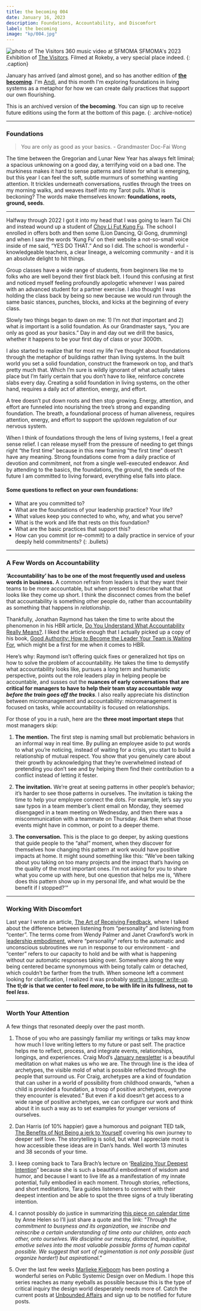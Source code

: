 ```yaml
---
title: the becoming 004
date: January 16, 2023
description: Foundations, Accountability, and Discomfort
label: the becoming
image: "kp/004.jpg"
---
```


![photo of The Visitors 360 music video at SFMOMA](kp/004.jpg)
SFMOMA's 2023 Exhibition of [The Visitors](https://www.sfmoma.org/read/ragnar-kjartansson/). Filmed at Rokeby, a very special place indeed.
{: .caption}

January has arrived (and almost gone), and so has another edition of **[the becoming](https://methodandmatter.com/the-becoming/)**. I'm [Andi](https://methodandmatter.com/about/), and this month I'm exploring foundations in living systems as a metaphor for how we can create daily practices that support our own flourishing.

This is an archived version of **the becoming**. You can sign up to receive future editions using the form at the bottom of this page.
{: .archive-notice}

---

### Foundations
> You are only as good as your basics. - Grandmaster Doc-Fai Wong

The time between the Gregorian and Lunar New Year has always felt liminal; a spacious unknowing on a good day, a terrifying void on a bad one. The murkiness makes it hard to sense patterns and listen for what is emerging, but this year I can feel the soft, subtle murmurs of something wanting attention. It trickles underneath conversations, rustles through the trees on my morning walks, and weaves itself into my Tarot pulls. What is beckoning? The words make themselves known:  **foundations, roots, ground, seeds**.

---

Halfway through 2022 I got it into my head that I was going to learn Tai Chi and instead wound up a student of [Choy Li Fut Kung Fu](https://en.wikipedia.org/wiki/Choy_Li_Fut). The school I enrolled in offers both and then some (Lion Dancing, Qi Gong, drumming) and when I saw the words ‘Kung Fu’ on their website a not-so-small voice inside of me said, “YES DO THAT.” And so I did. The school is wonderful - knowledgeable teachers, a clear lineage, a welcoming community - and it is an absolute delight to hit things.

Group classes have a wide range of students, from beginners like me to folks who are well beyond their first black belt. I found this confusing at first and noticed myself feeling profoundly apologetic whenever I was paired with an advanced student for a partner exercise. I also thought I was holding the class back by being so new because we would run through the same basic stances, punches, blocks, and kicks at the beginning of every class.

Slowly two things began to dawn on me: 1) I’m not _that_ important and 2) what _is_ important is a solid foundation. As our Grandmaster says, “you are only as good as your basics.” Day in and day out we drill the basics, whether it happens to be your first day of class or your 3000th.

I also started to realize that for most my life I’ve thought about foundations through the metaphor of buildings rather than living systems. In the built world you set a solid foundation, construct the framework on top, and that’s pretty much that. Which I’m sure is wildly ignorant of what actually takes place but I’m fairly certain that you don’t have to like, reinforce concrete slabs every day. Creating a solid foundation in living systems, on the other hand, requires a daily act of attention, energy, and effort.

A tree doesn’t put down roots and then stop growing. Energy, attention, and effort are funneled into nourishing the tree’s strong and expanding foundation. The breath, a foundational process of human aliveness, requires attention, energy, and effort to support the up/down regulation of our nervous system.

When I think of foundations through the lens of living systems, I feel a great sense relief. I can release myself from the pressure of needing to get things right “the first time” because in this new framing “the first time” doesn’t have any meaning. Strong foundations come from a daily practice of devotion and commitment, not from a single well-executed endeavor. And by attending to the basics, the foundations, the ground, the seeds of the future I am committed to living forward, everything else falls into place.

#### Some questions to reflect on your own foundations:
- What are you committed to?
- What are the foundations of your leadership practice? Your life?
- What values keep you connected to who, why, and what you serve?
- What is the work and life that rests on this foundation?
- What are the basic practices that support this?
- How can you commit (or re-commit) to a daily practice in service of your deeply held commitments?
{: .bullets}

---

### A Few Words on Accountability
**‘Accountability’ has to be one of the most frequently used and useless words in business.** A common refrain from leaders is that they want their teams to be more accountable, but when pressed to describe what that looks like they come up short. I think the disconnect comes from the belief that accountability is something other people do, rather than accountability as something that happens in _relationship_.

Thankfully, Jonathan Raymond has taken the time to write about the phenomenon in his HBR article, [Do You Understand What Accountability Really Means?](https://hbr.org/2016/10/do-you-understand-what-accountability-really-means). I liked the article enough that I actually picked up a copy of his book, [Good Authority: How to Become the Leader Your Team is Waiting For](https://bookshop.org/p/books/good-authority-how-to-become-the-leader-your-team-is-waiting-for-jonathan-raymond/15543866?ean=9781940858777), which might be a first for me when it comes to HBR.

Here’s why: Raymond isn’t offering quick fixes or generalized hot tips on how to solve the problem of accountability. He takes the time to demystify what accountability looks like, pursues a long term and humanistic perspective, points out the role leaders play in helping people be accountable, and susses out the **nuances of early conversations that are critical for managers to have to help their team stay accountable _way before the train goes off the tracks_**. I also really appreciate his distinction between micromanagement and accountability: micromanagement is focused on tasks, while accountability is focused on relationships.

For those of you in a rush, here are the **three most important steps** that most managers skip:

1) **The mention.** The first step is naming small but problematic behaviors in an informal way in real time. By pulling an employee aside to put words to what you’re noticing, instead of waiting for a crisis, you start to build a relationship of mutual respect. You show that you genuinely care about their growth by acknowledging that they’re overwhelmed instead of pretending you don’t see and by helping them find their contribution to a conflict instead of letting it fester.

2) **The invitation.** We’re great at seeing patterns in other people’s behavior; it’s harder to see those patterns in ourselves. The invitation is taking the time to help your employee connect the dots. For example, let’s say you saw typos in a team member’s client email on Monday, they seemed disengaged in a team meeting on Wednesday, and then there was a miscommunication with a teammate on Thursday. Ask them what those events might have in common, or point to a deeper theme.

3) **The conversation.** This is the place to go deeper, by asking questions that guide people to the “aha!” moment, when they discover for themselves how changing this pattern at work would have positive impacts at home. It might sound something like this: “We’ve been talking about you taking on too many projects and the impact that’s having on the quality of the most important ones. I’m not asking for you to share what you come up with here, but one question that helps me is, ‘Where does this pattern show up in my personal life, and what would be the benefit if I stopped?’”

---

### Working With Discomfort
Last year I wrote an article, [The Art of Receiving Feedback](https://medium.com/method-matter/the-art-of-receiving-feedback-1561aaa74d6c), where I talked about the difference between listening from “personality” and listening from “center”. The terms come from Wendy Palmer and Janet Crawford’s work in [leadership embodiment](https://bookshop.org/p/books/leadership-embodiment-how-the-way-we-sit-and-stand-can-change-the-way-we-think-and-speak-wendy-palmer/10266599?ean=9781492946694), where “personality” refers to the automatic and unconscious subroutines we run in response to our environment - and “center” refers to our capacity to hold and be with what is happening without our automatic responses taking over. Somewhere along the way being centered became synonymous with being totally calm or detached, which couldn’t be farther from the truth. When someone left a comment looking for clarification, I realized it was probably [worth a longer write-up](https://medium.com/method-matter/working-with-discomfort-da3a0cc27358). **The tl;dr is that we center to feel _more_, to be with life in its fullness, not to feel _less_.**

---

### Worth Your Attention
A few things that resonated deeply over the past month.

1. Those of you who are passingly familiar my writings or talks may know how much I love writing letters to my future or past self. The practice helps me to reflect, process, and integrate events, relationships, longings, and experiences. Craig Mod’s [January newsletter](https://craigmod.com/roden/075/) is a beautiful meditation on what makes us who we are. The through line is the idea of archetypes, the visible mold of what is possible reflected through the people that surround us. For Craig, archetypes are a kind of foundation that can usher in a world of possibility from childhood onwards, “when a child is provided a foundation, a troop of positive archetypes, everyone they encounter is elevated.” But even if a kid doesn’t get access to a wide range of positive archetypes, we can configure our work and think about it in such a way as to set examples for younger versions of ourselves.

2. Dan Harris (of 10% happier) gave a humorous and poignant TED talk, [The Benefits of Not Being a jerk to Yourself](https://www.youtube.com/watch?v=NuhIzO57HVk) covering his own journey to deeper self love. The storytelling is solid, but what I appreciate most is how accessible these ideas are in Dan’s hands. Well worth 13 minutes and 38 seconds of your time.

3. I keep coming back to Tara Brach’s lecture on ‘[Realizing Your Deepest Intention](https://www.youtube.com/watch?v=vQHvUVZNIR4)” because she is such a beautiful embodiment of wisdom and humor, and because I want to live life as a manifestation of my innate potential, fully embodied in each moment. Through stories, reflections, and short meditations, Tara guides listeners to connect with their deepest intention and be able to spot the three signs of a truly liberating intention.

4. I cannot possibly do justice in summarizing [this piece on calendar time](https://annehelen.substack.com/p/the-diminishing-returns-of-calendar) by Anne Helen so I’ll just share a quote and the link: _"Through the commitment to busyness and its organization, we inscribe and reinscribe a certain understanding of time onto our children, onto each other, onto ourselves. We discipline our messy, distracted, inquisitive, emotive selves into the most valuable possible forms of human capital possible. We suggest that sort of regimentation is not only possible (just organize harder!) but aspirational."_

5. Over the last few weeks [Marlieke Kieboom](https://www.linkedin.com/in/marliekekieboom/) has been posting a wonderful series on Public Systemic Design over on Medium. I hope this series reaches as many eyeballs as possible because this is the type of critical inquiry the design world desperately needs more of. Catch the current posts at [Unbounded Affairs](https://medium.com/publicsystemicdesign) and sign up to be notified for future posts.
